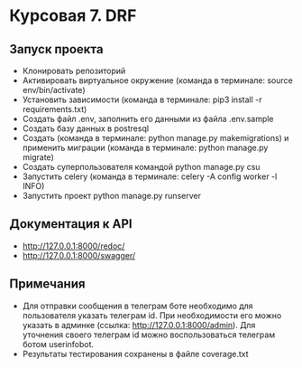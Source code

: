 # Курсовая 7. DRF

## Запуск проекта
- Клонировать репозиторий
- Активировать виртуальное окружение (команда в терминале: source env/bin/activate)
- Установить зависимости (команда в терминале: pip3 install -r requirements.txt)
- Создать файл .env, заполнить его данными из файла .env.sample
- Создать базу данных в postresql
- Создать (команда в терминале: python manage.py makemigrations) и применить миграции (команда в терминале: python manage.py migrate)
- Создать суперпользователя командой python manage.py csu
- Запустить celery (команда в терминале: celery -A config worker -l INFO)
- Запустить проект python manage.py runserver

## Документация к API
- http://127.0.0.1:8000/redoc/
- http://127.0.0.1:8000/swagger/

## Примечания
- Для отправки сообщения в телеграм боте необходимо для пользователя указать телеграм id.
При необходимости его можно указать в админке (ссылка: http://127.0.0.1:8000/admin).
Для уточнения своего телеграм id можно воспользоваться телеграм ботом userinfobot.
- Результаты тестирования сохранены в файле coverage.txt

